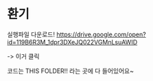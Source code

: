 ﻿# 환기
실행파일 다운로드!
https://drive.google.com/open?id=119B6R3M_1dpr3DXeJQ022VGMnLsuAWID

-> 이거 클릭

코드는 THIS FOLDER!! 라는 곳에 다 들어있어요~
